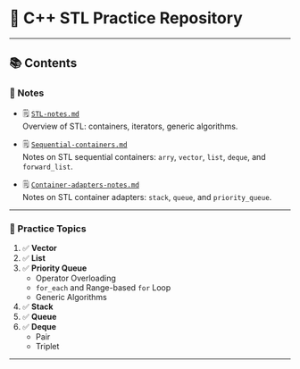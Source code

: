 <!-- notes
- STL-notes.md
- Container-adapters-notes.md

1. Vector
2. List
3. Priority Queue
   
   - Operator Overloading 
   - for_each and range based for loop 
   - some_generic_algo 
   
4. Stack
5. Queue -->

# 🚀 C++ STL Practice Repository

---

## 📚 Contents

### 📝 Notes

- 🗒️ [`STL-notes.md`](notes/STL-notes.md)  
  Overview of STL: containers, iterators, generic algorithms.

- 🗒️ [`Sequential-containers.md`](notes/Sequential-containers.md)  
  Notes on STL sequential containers: `arry`, `vector`, `list`, `deque`, and `forward_list`.

- 🗒️ [`Container-adapters-notes.md`](notes/Container-adapters-notes.md)  
  Notes on STL container adapters: `stack`, `queue`, and `priority_queue`.

---

### 🧪 Practice Topics

1. ✅ **Vector**
2. ✅ **List**
3. ✅ **Priority Queue**
   - Operator Overloading
   - `for_each` and Range-based `for` Loop
   - Generic Algorithms
4. ✅ **Stack**
5. ✅ **Queue**
6. ✅ **Deque**
    - Pair
    - Triplet

---


